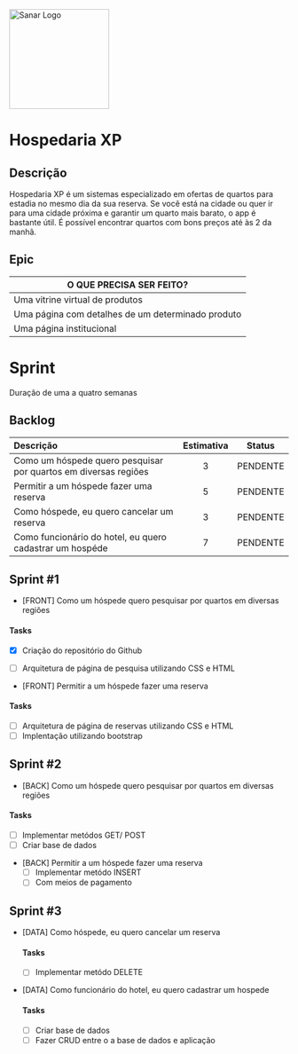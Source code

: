 <img src="https://image.flaticon.com/icons/png/512/2452/2452952.png" width="180" alt="Sanar Logo" />

# Hospedaria XP

## Descrição

Hospedaria XP é um sistemas especializado em ofertas de quartos para estadia no mesmo dia da sua reserva. Se você está na cidade ou quer ir para uma cidade próxima e garantir um quarto mais barato, o app é bastante útil. É possível encontrar quartos com bons preços até às 2 da manhã. 
## Epic 

| O QUE  PRECISA  SER FEITO? |
|---|
| Uma vitrine virtual de produtos  |
| Uma página com detalhes de um determinado produto |
| Uma página institucional | 


# Sprint

Duração de uma a quatro semanas

## Backlog


|           Descrição                                             |  Estimativa |     Status    |
| :------------------------- | :------: | :------------: |
| Como um hóspede quero pesquisar por quartos em diversas regiões |    3        |   PENDENTE    |
| Permitir a um hóspede fazer uma reserva                         |    5        |   PENDENTE    |
| Como hóspede, eu quero cancelar um reserva                      |    3        |   PENDENTE    |
| Como funcionário do hotel, eu quero cadastrar um hospéde        |    7        |   PENDENTE    |

## Sprint #1

 - [FRONT] Como um hóspede quero pesquisar por quartos em diversas regiões 
 
#### Tasks
- [X] Criação do repositório do Github 
- [ ] Arquitetura de página de pesquisa utilizando CSS e HTML


- [FRONT] Permitir a um hóspede fazer uma reserva 

#### Tasks
- [ ] Arquitetura de página de reservas utilizando CSS e HTML
- [ ] Implentação utilizando bootstrap   
## Sprint #2   

- [BACK] Como um hóspede quero pesquisar por quartos em diversas regiões 
  
#### Tasks
  - [ ] Implementar metódos GET/ POST 
  - [ ] Criar base de dados
  
- [BACK] Permitir a um hóspede fazer uma reserva 
  - [ ] Implementar metódo INSERT
  - [ ] Com meios de pagamento
  
 ## Sprint #3 
 
 - [DATA] Como hóspede, eu quero cancelar um reserva 
 
   #### Tasks
     - [ ]  Implementar metódo DELETE

 
 - [DATA] Como funcionário do hotel, eu quero cadastrar um hospede 
 
   #### Tasks
     - [ ] Criar base de dados
     - [ ] Fazer CRUD entre o a base de dados e aplicação